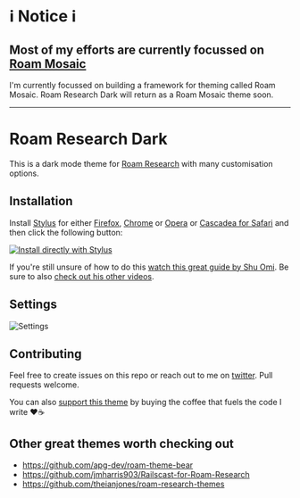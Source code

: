 # ℹ Notice ℹ
## Most of my efforts are currently focussed on [Roam Mosaic](https://github.com/roam-mosaic/theme-boilerplate)
I'm currently focussed on building a framework for theming called Roam Mosaic. Roam Research Dark will return as a Roam Mosaic theme soon.

---

# Roam Research Dark

This is a dark mode theme for [Roam Research](https://roamresearch.com/) with many customisation options.

## Installation

Install [Stylus](https://add0n.com/stylus.html) for either [Firefox](https://addons.mozilla.org/en-US/firefox/addon/styl-us/), [Chrome](https://chrome.google.com/webstore/detail/stylus/clngdbkpkpeebahjckkjfobafhncgmne) or [Opera](https://addons.opera.com/en-gb/extensions/details/stylus/) or [Cascadea for Safari](https://cascadea.app/) and then click the following button:

[![Install directly with Stylus](https://img.shields.io/badge/Install%20directly%20with-Stylus-238b8b.svg)](https://raw.githubusercontent.com/vandermerwed/Roam-Research-Dark/master/roam-research-dark.user.css)

If you're still unsure of how to do this [watch this great guide by Shu Omi](https://www.youtube.com/watch?v=s0EXtUEd5PE). Be sure to also [check out his other videos](https://www.youtube.com/channel/UC525q2RIufHjnaHOuIUFY9A).

## Settings

![Settings](roam_research_dark_theme_settings.png "More settings!")

## Contributing

Feel free to create issues on this repo or reach out to me on [twitter](https://twitter.com/vandermerwed). Pull requests welcome.

You can also [support this theme](https://paypal.me/DanielvanderMerwe) by buying the coffee that fuels the code I write :heart::coffee:

## Other great themes worth checking out
- https://github.com/apg-dev/roam-theme-bear
- https://github.com/jmharris903/Railscast-for-Roam-Research
- https://github.com/theianjones/roam-research-themes
